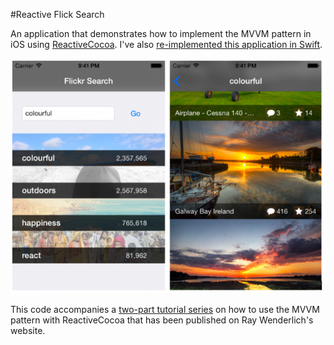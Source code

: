 #Reactive Flick Search

An application that demonstrates how to implement the MVVM pattern in iOS using [ReactiveCocoa](https://github.com/ReactiveCocoa/ReactiveCocoa). I've also [re-implemented this application in Swift](https://github.com/ColinEberhardt/ReactiveSwiftFlickrSearch).


![](FinishedApp.png)

This code accompanies a [two-part tutorial series](http://www.raywenderlich.com/74106/mvvm-tutorial-with-reactivecocoa-part-1) on how to use the MVVM pattern with ReactiveCocoa that has been published on Ray Wenderlich's website.
